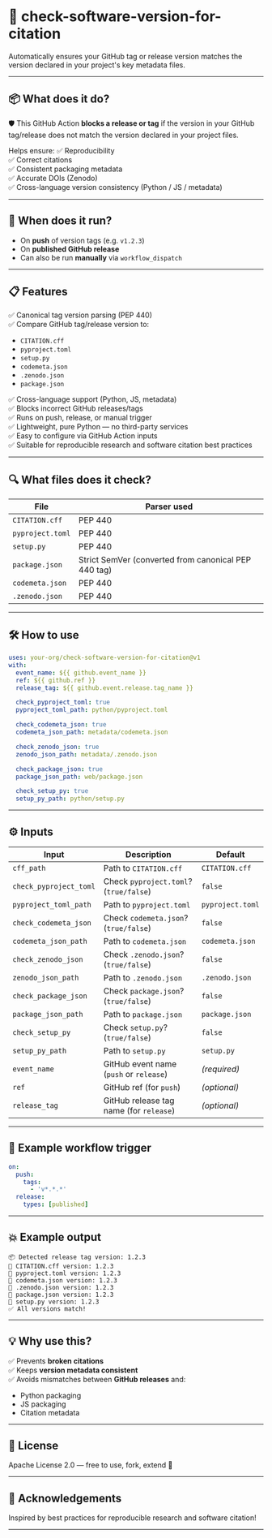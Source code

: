 
# 🚀 check-software-version-for-citation

Automatically ensures your GitHub tag or release version matches the version declared in your project's key metadata files.

---

## 📦 What does it do?

🛡️ This GitHub Action **blocks a release or tag** if the version in your GitHub tag/release does not match the version declared in your project files.

Helps ensure:
✅ Reproducibility  
✅ Correct citations  
✅ Consistent packaging metadata  
✅ Accurate DOIs (Zenodo)  
✅ Cross-language version consistency (Python / JS / metadata)

---

## 🎯 When does it run?

- On **push** of version tags (e.g. `v1.2.3`)
- On **published GitHub release**
- Can also be run **manually** via `workflow_dispatch`

---

## 📋 Features

✅ Canonical tag version parsing (PEP 440)  
✅ Compare GitHub tag/release version to:

- `CITATION.cff`
- `pyproject.toml`
- `setup.py`
- `codemeta.json`
- `.zenodo.json`
- `package.json`

✅ Cross-language support (Python, JS, metadata)  
✅ Blocks incorrect GitHub releases/tags  
✅ Runs on push, release, or manual trigger  
✅ Lightweight, pure Python — no third-party services  
✅ Easy to configure via GitHub Action inputs  
✅ Suitable for reproducible research and software citation best practices

---

## 🔍 What files does it check?

| File             | Parser used |
|------------------|-------------|
| `CITATION.cff`   | PEP 440 |
| `pyproject.toml` | PEP 440 |
| `setup.py`       | PEP 440 |
| `package.json`   | Strict SemVer (converted from canonical PEP 440 tag) |
| `codemeta.json`  | PEP 440 |
| `.zenodo.json`   | PEP 440 |

---

## 🛠 How to use

```yaml
uses: your-org/check-software-version-for-citation@v1
with:
  event_name: ${{ github.event_name }}
  ref: ${{ github.ref }}
  release_tag: ${{ github.event.release.tag_name }}

  check_pyproject_toml: true
  pyproject_toml_path: python/pyproject.toml

  check_codemeta_json: true
  codemeta_json_path: metadata/codemeta.json

  check_zenodo_json: true
  zenodo_json_path: metadata/.zenodo.json

  check_package_json: true
  package_json_path: web/package.json

  check_setup_py: true
  setup_py_path: python/setup.py
```

---

## ⚙️ Inputs

| Input                          | Description                             | Default           |
|-------------------------------|-----------------------------------------|-------------------|
| `cff_path`                     | Path to `CITATION.cff`                   | `CITATION.cff`    |
| `check_pyproject_toml`         | Check `pyproject.toml`? (`true/false`)   | `false`           |
| `pyproject_toml_path`          | Path to `pyproject.toml`                 | `pyproject.toml`  |
| `check_codemeta_json`          | Check `codemeta.json`? (`true/false`)    | `false`           |
| `codemeta_json_path`           | Path to `codemeta.json`                  | `codemeta.json`   |
| `check_zenodo_json`            | Check `.zenodo.json`? (`true/false`)     | `false`           |
| `zenodo_json_path`             | Path to `.zenodo.json`                   | `.zenodo.json`    |
| `check_package_json`           | Check `package.json`? (`true/false`)     | `false`           |
| `package_json_path`            | Path to `package.json`                   | `package.json`    |
| `check_setup_py`               | Check `setup.py`? (`true/false`)         | `false`           |
| `setup_py_path`                | Path to `setup.py`                       | `setup.py`        |
| `event_name`                   | GitHub event name (`push` or `release`)  | *(required)*      |
| `ref`                          | GitHub ref (for `push`)                  | *(optional)*      |
| `release_tag`                  | GitHub release tag name (for `release`)  | *(optional)*      |

---

## 🚦 Example workflow trigger

```yaml
on:
  push:
    tags:
      - 'v*.*.*'
  release:
    types: [published]
```

---

## 💥 Example output

```
📦 Detected release tag version: 1.2.3
📖 CITATION.cff version: 1.2.3
📖 pyproject.toml version: 1.2.3
📖 codemeta.json version: 1.2.3
📖 .zenodo.json version: 1.2.3
📖 package.json version: 1.2.3
📖 setup.py version: 1.2.3
✅ All versions match!
```

---

## 💡 Why use this?

✅ Prevents **broken citations**  
✅ Keeps **version metadata consistent**  
✅ Avoids mismatches between **GitHub releases** and:
- Python packaging
- JS packaging
- Citation metadata

---

## 📜 License

Apache License 2.0 — free to use, fork, extend 🚀

---

## 🙏 Acknowledgements

Inspired by best practices for reproducible research and software citation!

---
